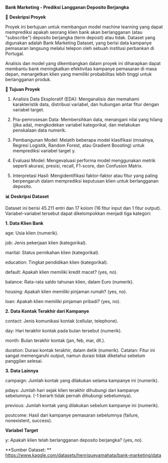 **Bank Marketing - Prediksi Langganan Deposito Berjangka**

📝 **Deskripsi Proyek**

Proyek ini bertujuan untuk membangun model machine learning yang dapat memprediksi apakah seorang klien bank akan berlangganan (atau "subscribe") deposito berjangka (term deposit) atau tidak. Dataset yang digunakan adalah Bank Marketing Dataset, yang berisi data kampanye pemasaran langsung melalui telepon oleh sebuah institusi perbankan di Portugal.

Analisis dan model yang dikembangkan dalam proyek ini diharapkan dapat membantu bank meningkatkan efektivitas kampanye pemasaran di masa depan, menargetkan klien yang memiliki probabilitas lebih tinggi untuk berlangganan produk.

**🎯 Tujuan Proyek**
1. Analisis Data Eksploratif (EDA): Menganalisis dan memahami karakteristik data, distribusi variabel, dan hubungan antar fitur dengan variabel target.

2. Pra-pemrosesan Data: Membersihkan data, menangani nilai yang hilang (jika ada), mengkodekan variabel kategorikal, dan melakukan penskalaan data numerik.

3. Pembangunan Model: Melatih beberapa model klasifikasi (misalnya, Regresi Logistik, Random Forest, atau Gradient Boosting) untuk memprediksi variabel target y.

4. Evaluasi Model: Mengevaluasi performa model menggunakan metrik seperti akurasi, presisi, recall, F1-score, dan Confusion Matrix.

5. Interpretasi Hasil: Mengidentifikasi faktor-faktor atau fitur yang paling berpengaruh dalam memprediksi keputusan klien untuk berlangganan deposito.

**📊 Deskripsi Dataset**

Dataset ini berisi 45.211 entri dan 17 kolom (16 fitur input dan 1 fitur output). Variabel-variabel tersebut dapat dikelompokkan menjadi tiga kategori:

**1. Data Klien Bank**

age: Usia klien (numerik).

job: Jenis pekerjaan klien (kategorikal).

marital: Status pernikahan klien (kategorikal).

education: Tingkat pendidikan klien (kategorikal).

default: Apakah klien memiliki kredit macet? (yes, no).

balance: Rata-rata saldo tahunan klien, dalam Euro (numerik).

housing: Apakah klien memiliki pinjaman rumah? (yes, no).

loan: Apakah klien memiliki pinjaman pribadi? (yes, no).

**2. Data Kontak Terakhir dari Kampanye**

contact: Jenis komunikasi kontak (cellular, telephone).

day: Hari terakhir kontak pada bulan tersebut (numerik).

month: Bulan terakhir kontak (jan, feb, mar, dll.).

duration: Durasi kontak terakhir, dalam detik (numerik). Catatan: Fitur ini sangat memengaruhi output, namun durasi tidak diketahui sebelum panggilan selesai.

**3. Data Lainnya**

campaign: Jumlah kontak yang dilakukan selama kampanye ini (numerik).

pdays: Jumlah hari sejak klien terakhir dihubungi dari kampanye sebelumnya. (-1 berarti tidak pernah dihubungi sebelumnya).

previous: Jumlah kontak yang dilakukan sebelum kampanye ini (numerik).

poutcome: Hasil dari kampanye pemasaran sebelumnya (failure, nonexistent, success).

**Variabel Target**

y: Apakah klien telah berlangganan deposito berjangka? (yes, no).

**Sumber Dataset: ** 
https://www.kaggle.com/datasets/henriqueyamahata/bank-marketing/data
